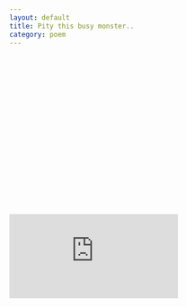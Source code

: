 ```yaml
---
layout: default
title: Pity this busy monster..
category: poem
---
```


<div class="fluid-width-video-wrapper" style="padding-top: 56.25%;"><iframe src="http://www.youtube.com/embed/NPwLxjyscUU?feature=player_detailpage" frameborder="0" allowfullscreen="" id="fitvid144459"></iframe></div>
